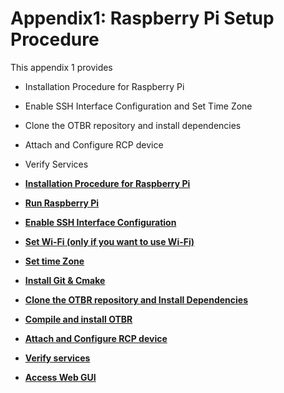 # Appendix1: Raspberry Pi Setup Procedure

This appendix 1 provides

-   Installation Procedure for Raspberry Pi
-   Enable SSH Interface Configuration and Set Time Zone
-   Clone the OTBR repository and install dependencies
-   Attach and Configure RCP device
-   Verify Services

-   **[Installation Procedure for Raspberry Pi](GUID-C4929392-7C76-4806-86D7-F5640052C053.md)**  

-   **[Run Raspberry Pi](GUID-089432B8-293A-4F9F-B3F3-CCCB23096FE2.md)**  

-   **[Enable SSH Interface Configuration](GUID-A9EFDD16-4DDD-4664-A5EE-13F6BC609B55.md)**  

-   **[Set Wi-Fi \(only if you want to use Wi-Fi\)](GUID-964C8C8C-4D95-41A6-AEA1-0C229EAEFF30.md)**  

-   **[Set time Zone](GUID-FD1A0653-3448-45C8-AF31-AB2743E22623.md)**  

-   **[Install Git & Cmake](GUID-3AF297E5-7A4C-486E-A86E-FB2316A64AAD.md)**  

-   **[Clone the OTBR repository and Install Dependencies](GUID-593B1103-081D-49F6-882C-81B7AD002323.md)**  

-   **[Compile and install OTBR](GUID-85A00F1B-DCCE-4351-80D0-8E674B8D8AE3.md)**  

-   **[Attach and Configure RCP device](GUID-5EE858F6-C2B2-434B-8F8B-B9B736D0821A.md)**  

-   **[Verify services](GUID-FA0F980A-6B56-4E7C-A9F5-6FAD6960364C.md)**  

-   **[Access Web GUI](GUID-A4BCB6C4-8014-4430-A39F-79D8AD5D52B2.md)**  


